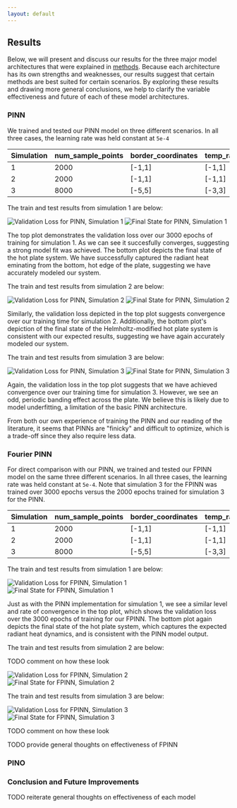 ```yaml
---
layout: default
---
```


## Results
Below, we will present and discuss our results for the three major model architectures that were explained in [methods](./methods.md). Because each architecture has its own strengths and weaknesses, our results suggest that certain methods are best suited for certain scenarios. By exploring these results and drawing more general conclusions, we help to clarify the variable effectiveness and future of each of these model architectures.  

### PINN

We trained and tested our PINN model on three different scenarios. In all three cases, the learning rate was held constant at `5e-4`

| Simulation | num_sample_points | border_coordinates | temp_range | epochs | k |
|:-----------|:------------------|:-------------------|:-----------|:-------|:--|
| 1          | 2000              | [-1,1]             | [-1,1]     | 3000   | 1 |
| 2          | 2000              | [-1,1]             | [-1,1]     | 2000   | 2 |
| 3          | 8000              | [-5,5]             | [-3,3]     | 2000   | 2 |

The train and test results from simulation 1 are below:

![Validation Loss for PINN, Simulation 1](/assets/imgs/PINN_1_Validation.png) ![Final State for PINN, Simulation 1](/assets/imgs/PINN_1_Heat.png)

The top plot demonstrates the validation loss over our 3000 epochs of training for simulation 1. As we can see it succesfully converges, suggesting a strong model fit was achieved. The bottom plot depicts the final state of the hot plate system. We have successfully captured the radiant heat eminating from the bottom, hot edge of the plate, suggesting we have accurately modeled our system. 

The train and test results from simulation 2 are below:

![Validation Loss for PINN, Simulation 2](/assets/imgs/PINN_2_Validation.png) ![Final State for PINN, Simulation 2](/assets/imgs/PINN_2_Heat.png)

Similarly, the validation loss depicted in the top plot suggests convergence over our training time for simulation 2. Additionally, the bottom plot's depiction of the final state of the Helmholtz-modified hot plate system is consistent with our expected results, suggesting we have again accurately modeled our system. 

The train and test results from simulation 3 are below:

![Validation Loss for PINN, Simulation 3](/assets/imgs/PINN_3_Validation.png) ![Final State for PINN, Simulation 3](/assets/imgs/PINN_3_Heat.png)

Again, the validation loss in the top plot suggests that we have achieved convergence over our training time for simulation 3. However, we see an odd, periodic banding effect across the plate. We believe this is likely due to model underfitting, a limitation of the basic PINN architecture.

From both our own experience of training the PINN and our reading of the literature, it seems that PINNs are "finicky" and difficult to optimize, which is a trade-off since they also require less data.

### Fourier PINN

For direct comparison with our PINN, we trained and tested our FPINN model on the same three different scenarios. In all three cases, the learning rate was held constant at `5e-4`. Note that simulation 3 for the FPINN was trained over 3000 epochs versus the 2000 epochs trained for simulation 3 for the PINN. 

| Simulation | num_sample_points | border_coordinates | temp_range | epochs | k |
|:-----------|:------------------|:-------------------|:-----------|:-------|:--|
| 1          | 2000              | [-1,1]             | [-1,1]     | 3000   | 1 |
| 2          | 2000              | [-1,1]             | [-1,1]     | 2000   | 2 |
| 3          | 8000              | [-5,5]             | [-3,3]     | 3000   | 2 |

The train and test results from simulation 1 are below:

![Validation Loss for FPINN, Simulation 1](/assets/imgs/FPINN_1_Validation.png) ![Final State for FPINN, Simulation 1](/assets/imgs/FPINN_1_Heat.png)

Just as with the PINN implementation for simulation 1, we see a similar level and rate of convergence in the top plot, which shows the validation loss over the 3000 epochs of training for our FPINN. The bottom plot again depicts the final state of the hot plate system, which captures the expected radiant heat dynamics, and is consistent with the PINN model output. 

The train and test results from simulation 2 are below:

TODO comment on how these look

![Validation Loss for FPINN, Simulation 2](/assets/imgs/FPINN_2_Validation.png) ![Final State for FPINN, Simulation 2](/assets/imgs/FPINN_2_Heat.png)

The train and test results from simulation 3 are below:

![Validation Loss for FPINN, Simulation 3](/assets/imgs/FPINN_3_Validation.png) ![Final State for FPINN, Simulation 3](/assets/imgs/FPINN_3_Heat.png)

TODO comment on how these look

TODO provide general thoughts on effectiveness of FPINN

### PINO

### Conclusion and Future Improvements

TODO reiterate general thoughts on effectiveness of each model
